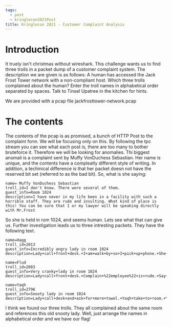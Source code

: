 ```yaml
---
tags:
  - post
  - kringlecon2021Post
title: Kringlecon 2021 - Customer Complaint Analysis
---
```


# Introduction
It truely isn't christmas without wireshark. This challenge wants us to find three trolls in a packet dump of a customer complaint system.
The description we are given is as follows: A human has accessed the Jack Frost Tower network with a non-compliant host. Which three trolls complained about the human? Enter the troll names in alphabetical order separated by spaces. Talk to Tinsel Upatree in the kitchen for hints.

We are provided with a pcap file jackfrosttower-network.pcap

# The contents
The contents of the pcap is as promised, a bunch of HTTP Post to the complaint form. We will be focusing only on this.
By following the tpc stream you can see what each post is, there are too many to bother bruteforce it. 
Therefore we will be looking for anomalies.
Thi biggest anomali is a complaint sent by Muffy VonDuchess Sebastian. Her name is unique, and the contents have a compleatly different style of writing. In addition, a techinical difference is that her packet doesn not have the reserved bit set (referred to as the bad bit). 
So, what is she saying:
```
name= Muffy VonDuchess Sebastian
troll_id=I don't know. There were several of them.
guest_info=Room 1024
description=I have never in my life been in a facility with such a horrible staff. They are rude and insulting. What kind of place is this! You can be sure that I or my lawyer will be speaking directly with Mr.Frost
```
So she is held in rom 1024, and seems human. Lets see what that can give us.
Further investigation leads us to three intresting packets. They have the following text.

```
name=Hagg
troll_id=2013
guest_info=Incredibly angry lady in room 1024
description=Lady+call+front+desk.+I+am+walk+by+so+I+pick+up+phone.+She+is+ANGRY+and+shout+at+me.+Say+she+has+never+been+so+insult.+I+say+she+probably+has+but+just+didn%27t+hear+it.&submit=Submit

name=Flud
troll_id=2083
guest_info=Very cranky+lady in room 1024
description=Lady+call+front+desk.+Complain+%22employee%22+is+rude.+Say+she+is+insult+and+want+to+speak+to+manager.+Send+Flud+to+room.+Lady+say+troll+call+her+towels+thief.+I+say+stop+steal+towels+if+is+bother+her.&submit=Submit

name=Yaqh
troll_id=2796
guest_info=Snooty lady in room 1024
description=Lady+call+desk+and+ask+for+more+towel.+Yaqh+take+to+room.+Yaqh+ask+if+she+want+more+towel+because+she+is+like+to+steal.+She+say+Yaqh+is+insult.+Yaqh+is+not+insult.+Yaqh+is+Yaqh.&submit=Submit
```

I think we found our three trolls. They all complained about the same room and references this old snooty lady. Well, just arrange the names in alphabetical order and we have our flag!
